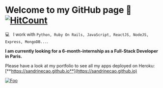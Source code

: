 # Welcome to my GitHub page 🚀 [![HitCount](http://hits.dwyl.com/sandrinecao/sandrinecao.svg)](http://hits.dwyl.com/sandrinecao/sandrinecao)

💻 &nbsp; I work with `Python, Ruby On Rails, JavaScript, ReactJS, NodeJS, Express, MongoDB...`.

**I am currently looking for a 6-month-internship as a Full-Stack Developer in Paris.**  

Please have a look at my portfolio to see all my apps deployed on Heroku:  
[**https://sandrinecao.github.io**](https://sandrinecao.github.io)

[![Foo](https://res.cloudinary.com/dkyqbngya/image/upload/v1594325657/s0ncwnajosrbahb6u2xo.gif)](https://sandrinecao.github.io)
